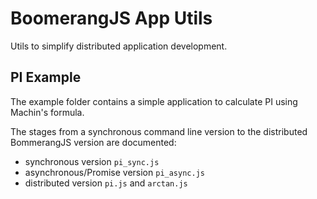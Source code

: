 # BoomerangJS App Utils

Utils to simplify distributed application development.

## PI Example

The example folder contains a simple application to calculate PI using Machin's formula.

The stages from a synchronous command line version to the distributed BommerangJS version are documented:

* synchronous version `pi_sync.js`
* asynchronous/Promise version `pi_async.js`
* distributed version `pi.js` and `arctan.js`